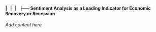 #### |   |   |   ├── Sentiment Analysis as a Leading Indicator for Economic Recovery or Recession

*Add content here*